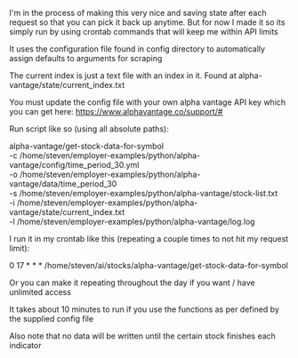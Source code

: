 I'm in the process of making this very nice and saving state after each request so that you can pick it back up
anytime. But for now I made it so its simply run by using crontab commands that will keep me within API limits

It uses the configuration file found in config directory to automatically assign defaults to arguments
for scraping

The current index is just a text file with an index in it. Found at alpha-vantage/state/current_index.txt

You must update the config file with your own alpha vantage API key which you can get here:
https://www.alphavantage.co/support/#

Run script like so (using all absolute paths):

alpha-vantage/get-stock-data-for-symbol \
-c /home/steven/employer-examples/python/alpha-vantage/config/time_period_30.yml \
-o /home/steven/employer-examples/python/alpha-vantage/data/time_period_30 \
-s /home/steven/employer-examples/python/alpha-vantage/stock-list.txt \
-i /home/steven/employer-examples/python/alpha-vantage/state/current_index.txt \
-l /home/steven/employer-examples/python/alpha-vantage/log.log

I run it in my crontab like this (repeating a couple times to not hit my request limit):

0 17 * * * /home/steven/ai/stocks/alpha-vantage/get-stock-data-for-symbol

Or you can make it repeating throughout the day if you want / have unlimited access

It takes about 10 minutes to run if you use the functions as per defined by the supplied config file

Also note that no data will be written until the certain stock finishes each indicator
